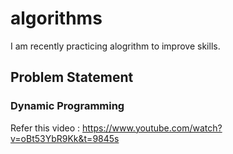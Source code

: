 # algorithms

I am recently practicing alogrithm to improve skills.

## Problem Statement
### Dynamic Programming
Refer this video : https://www.youtube.com/watch?v=oBt53YbR9Kk&t=9845s
